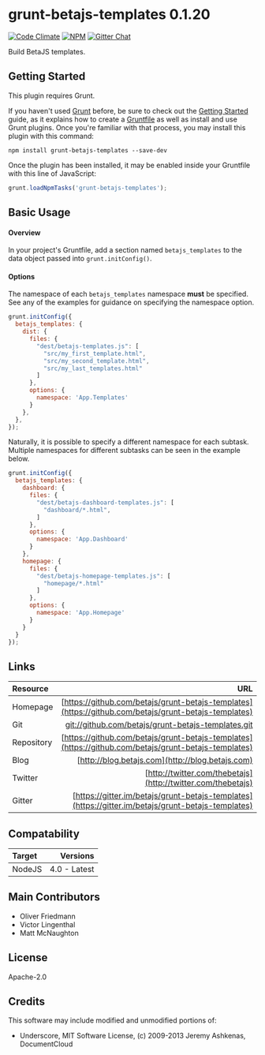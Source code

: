 # grunt-betajs-templates 0.1.20
[![Code Climate](https://codeclimate.com/github/betajs/grunt-betajs-templates/badges/gpa.svg)](https://codeclimate.com/github/betajs/grunt-betajs-templates)
[![NPM](https://img.shields.io/npm/v/grunt-betajs-templates.svg?style=flat)](https://www.npmjs.com/package/grunt-betajs-templates)
[![Gitter Chat](https://badges.gitter.im/betajs/grunt-betajs-templates.svg)](https://gitter.im/betajs/grunt-betajs-templates)

Build BetaJS templates.



## Getting Started


This plugin requires Grunt.

If you haven't used [Grunt](http://gruntjs.com/) before, be sure to check out the [Getting Started](http://gruntjs.com/getting-started) guide, as it explains how to create a [Gruntfile](http://gruntjs.com/sample-gruntfile) as well as install and use Grunt plugins. Once you're familiar with that process, you may install this plugin with this command:

```shell
npm install grunt-betajs-templates --save-dev
```

Once the plugin has been installed, it may be enabled inside your Gruntfile with this line of JavaScript:

```js
grunt.loadNpmTasks('grunt-betajs-templates');
```




## Basic Usage


#### Overview
In your project's Gruntfile, add a section named `betajs_templates` to the data object passed into `grunt.initConfig()`.

#### Options
The namespace of each `betajs_templates` namespace **must** be specified. See
any of the examples for guidance on specifying the namespace option.

```js
grunt.initConfig({
  betajs_templates: {
    dist: {
      files: {
        "dest/betajs-templates.js": [
          "src/my_first_template.html",
          "src/my_second_template.html",
          "src/my_last_templates.html"
        ]
      },
      options: {
        namespace: 'App.Templates'
      }
    },
  },
});
```

Naturally, it is possible to specify a different namespace for each subtask.
Multiple namespaces for different subtasks can be seen in the example below.

```js
grunt.initConfig({
  betajs_templates: {
    dashboard: {
      files: {
        "dest/betajs-dashboard-templates.js": [
          "dashboard/*.html",
        ]
      },
      options: {
        namespace: 'App.Dashboard'
      }
    },
    homepage: {
      files: {
        "dest/betajs-homepage-templates.js": [
          "homepage/*.html"
        ]
      },
      options: {
        namespace: 'App.Homepage'
      }
    }
  }
});
```


## Links
| Resource   | URL |
| :--------- | --: |
| Homepage   | [https://github.com/betajs/grunt-betajs-templates](https://github.com/betajs/grunt-betajs-templates) |
| Git        | [git://github.com/betajs/grunt-betajs-templates.git](git://github.com/betajs/grunt-betajs-templates.git) |
| Repository | [https://github.com/betajs/grunt-betajs-templates](https://github.com/betajs/grunt-betajs-templates) |
| Blog       | [http://blog.betajs.com](http://blog.betajs.com) | 
| Twitter    | [http://twitter.com/thebetajs](http://twitter.com/thebetajs) | 
| Gitter     | [https://gitter.im/betajs/grunt-betajs-templates](https://gitter.im/betajs/grunt-betajs-templates) | 



## Compatability
| Target | Versions |
| :----- | -------: |
| NodeJS | 4.0 - Latest |






## Main Contributors

- Oliver Friedmann
- Victor Lingenthal
- Matt McNaughton

## License

Apache-2.0


## Credits

This software may include modified and unmodified portions of:
- Underscore, MIT Software License, (c) 2009-2013 Jeremy Ashkenas, DocumentCloud





